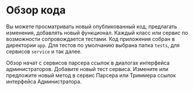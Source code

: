 # Обзор кода

Вы можете просматривать новый опубликованный код, предлагать изменения, добавлять новый функционал. Каждый класс или сервис по возможности сопровождается тестами. Код приложения собран в директории `app`. Для тестов по умолчанию выбрана папка `tests`, для сервисов `service` и так далее.

Обзор начат с сервисов парсера ссылок в диалогах интерфейса администраторов. Добавите новый тест сервиса. Измените или предложите новый метод в сервис Парсера или Триммера ссылок интерфейса Администратора.

